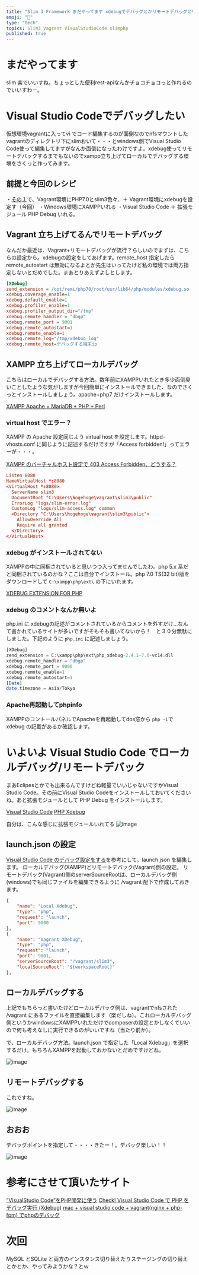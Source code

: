 ```yaml
---
title: "Slim 3 Framework まだやってます xdebugでデバッグとかリモートデバッグとVisual Studio Code で楽々デバッグ。その４"
emoji: "📝"
type: "tech"
topics: Slim3 Vagrant VisualStudioCode slimphp
published: true
---
```


# まだやってます
slim 楽でいいすね。ちょっとした便利rest-apiなんかチョコチョコっと作れるのでいいすわー。

# Visual Studio Codeでデバッグしたい
仮想環境vagrantに入ってvi でコード編集するのが面倒なのでnfsマウントしたvagrantのディレクトリ下にslimおいて・・・とwindows側でVisual Studio Code使って編集してますがなんか面倒になったわけですよ。xdebug使ってリモートデバックするまでもないのでxampp立ち上げてローカルでデバッグする環境をさくっと作ってみます。

## 前提と今回のレシピ
・[その１](http://qiita.com/murachi1208/items/5a07f3638d51bf6cd902)で、Vagrant環境にPHP7.0とslim3色々、＋ Vagrant環境にxdebugを設定す（今回）
・Windows環境にXAMPPいれる
・Visual Studio Code ＋ 拡張モジュール PHP Debug いれる。

## Vagrant 立ち上げてるんでリモートデバッグ
なんだか最近は、Vagrant+リモートデバッグが流行？らしいのでまずは、こちらの設定から。xdebugの設定をしてあげます。remote_host 指定したら remote_autostart は無効になるよとか先生はいってたけど私の環境では両方指定しないとだめでした。まあとりあえずよしとします。

```php:/etc/php.d/99-xdebug.ini
[XDebug]
zend_extension = /opt/remi/php70/root/usr/lib64/php/modules/xdebug.so
xdebug.coverage_enable=1
xdebug.default_enable=1
xdebug.profiler_enable=1
xdebug.profiler_output_dir="/tmp"
xdebug.remote_handler = "dbgp"
xdebug.remote_port = 9001
xdebug.remote_autostart=1
xdebug.remote_enable=1
xdebug.remote_log="/tmp/xdebug_log"
xdebug.remote_host=デバッグする端末ip
```

## XAMPP 立ち上げてローカルデバッグ
こちらはローカルでデバッグする方法。数年前にXAMPPいれたとき多少面倒臭いことしたような気がしますが今回簡単にインストールできました、なのでさくっとインストールしましょう。apache+php7 だけインストールします。

[XAMPP Apache + MariaDB + PHP + Perl](https://www.apachefriends.org/jp/index.html)

### virtual host でエラー？
XAMPP の Apache 設定同じよう virtual host を設定します。httpd-vhosts.conf に同じように記述するだけですが「Access forbidden!」ってエラーが・・・。

[XAMPP のバーチャルホスト設定で 403 Access Forbidden、どうする？](http://ameblo.jp/hirown/entry-11537936854.html)

```text:\xampp\apache\conf\extra\httpd-vhosts.conf
Listen 8080
NameVirtualHost *:8080
<VirtualHost *:8080>
  ServerName slim3
  DocumentRoot "C:\Users\hogehoge\vagrant\slim3\public"
  ErrorLog "logs/slim-error.log"
  CustomLog "logs/slim-access.log" common
  <Directory "C:\Users\hogehoge\vagrant\slim3\public">
    AllowOverride All
    Require all granted
  </Directory>
</VirtualHost>
```

### xdebug がインストールされてない
XAMPPの中に同梱されていると思いつつ入ってませんでしたわ。php 5.x 系だと同梱されているのかな？ここは自分でインストール。php 7.0 TS(32 bit)版をダウンロードして `C:\xampp\php\ext\` の下にいれます。

[XDEBUG EXTENSION FOR PHP](https://xdebug.org/download.php)

### xdebug のコメントなんか無いよ
php.ini に xdebugの記述がコメントされているからコメントを外すだけ…なんて書かれているサイトが多いですがそもそも書いてないから！　と３０分無駄にしました。下記のように `php.ini` に記述しましょう。

```php
[XDebug]
zend_extension = C:\xampp\php\ext\php_xdebug-2.4.1-7.0-vc14.dll
xdebug.remote_handler = "dbgp"
xdebug.remote_port = 9000
xdebug.remote_enable=1
xdebug.remote_autostart=1
[Date]
date.timezone = Asia/Tokyo
```

### Apache再起動してphpinfo
XAMPPのコントールパネルでApacheを再起動してdos窓から `php -i`で xdebug の記載があるか確認します。

# いよいよ Visual Studio Code でローカルデバッグ/リモートデバック
まあEclipesとかでも出来るんですけどね軽量でいいじゃないですかVisual Studio Code。その前にVisual Studio Codeをインストールしておいてくださいね。あと拡張モジュールとして PHP Debug をインストールします。

[Visual Studio Code](https://code.visualstudio.com/)
[PHP Xdebug](https://marketplace.visualstudio.com/items?itemName=felixfbecker.php-debug)

自分は、こんな感じに拡張モジュールいれてる
![image](https://qiita-image-store.s3.amazonaws.com/0/44540/8105a294-be82-21ce-1e97-978f9352debc.png)

## launch.json の設定
[Visual Studio Code のデバッグ設定をする](http://qiita.com/dz_/items/fb574782f4b4b30149a8#visual-studio-code-%E3%81%AE%E3%83%87%E3%83%90%E3%83%83%E3%82%B0%E8%A8%AD%E5%AE%9A%E3%82%92%E3%81%99%E3%82%8B)を参考にして。launch.json を編集します。
ローカルデバッグ(XAMPP)とリモートデバック(Vagrant)側の設定。
リモートデバック(Vagrant)側のserverSourceRootは、ローカルデバッグ側(windows)でも同じファイルを編集できるように /vagrant 配下で作成しておきます。

```json:.vscode/launch.json
{
    "name": "Local Xdebug",
    "type": "php",
    "request": "launch",
    "port": 9000
},
{
    "name": "Vagrant XDebug",
    "type": "php",
    "request": "launch",
    "port": 9001,
    "serverSourceRoot": "/vagrant/slim3",
    "localSourceRoot": "${workspaceRoot}"
},
```

## ローカルデバッグする
上記でもちらっと書いたけどローカルデバッグ側は、vagrantでnfsされた /vagrant にあるファイルを直接編集します（楽だしね）。これローカルデバッグ側というかwindowsにXAMPPいれただけでcomposerの設定とかしなくていいので何も考えなしに実行できるのがいいですね（当たり前か）。

で、ローカルデバッグ方法。launch.json で指定した「Local Xdebug」を選択するだけ。もちろんXAMPPを起動しておかないとだめですけどね。

![image](https://qiita-image-store.s3.amazonaws.com/0/44540/85220e1f-908f-ccfa-385e-bbe30f61ac5d.png)

## リモートデバッグする
これですね。

![image](https://qiita-image-store.s3.amazonaws.com/0/44540/1c8d4545-1cb7-1e28-9c55-1787ab3280d0.png)

## おおお
デバッグポイントを指定して・・・・きたー！。デバッグ楽しい！！

![image](https://qiita-image-store.s3.amazonaws.com/0/44540/1e945a35-0205-f9ac-28da-79d27aa60e5a.png)

# 参考にさせて頂いたサイト
[”VisualStudio Code”をPHP開発に使う](https://officeyuai.net/%E3%82%B7%E3%82%B9%E3%83%86%E3%83%A0%E9%96%8B%E7%99%BA/visualstudio-code/)
[Check! Visual Studio Code で PHP をデバッグ実行 (Xdebug)](http://qiita.com/dz_/items/fb574782f4b4b30149a8#visual-studio-code-%E3%81%AE%E3%83%87%E3%83%90%E3%83%83%E3%82%B0%E8%A8%AD%E5%AE%9A%E3%82%92%E3%81%99%E3%82%8B)
[mac + visual studio code + vagrant(nginx + php-fpm) でphpのデバッグ](http://wordpress.a2dev.org/archives/447)

# 次回
MySQL とSQLite と両方のインスタンス切り替えたりステージングの切り替えとかとか、やってみようかな？とｗ

